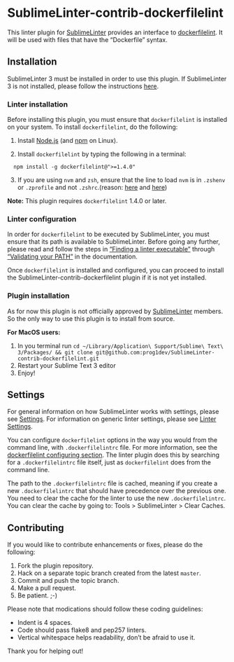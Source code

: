 SublimeLinter-contrib-dockerfilelint
=========================

This linter plugin for [SublimeLinter](http://sublimelinter.readthedocs.org) provides an interface to [dockerfilelint](https://www.npmjs.com/package/dockerfilelint). It will be used with files that have the “Dockerfile” syntax.

## Installation
SublimeLinter 3 must be installed in order to use this plugin. If SublimeLinter 3 is not installed, please follow the instructions [here](http://sublimelinter.readthedocs.org/en/latest/installation.html).

### Linter installation
Before installing this plugin, you must ensure that `dockerfilelint` is installed on your system. To install `dockerfilelint`, do the following:

1. Install [Node.js](http://nodejs.org) (and [npm](https://github.com/joyent/node/wiki/Installing-Node.js-via-package-manager) on Linux).

2. Install `dockerfilelint` by typing the following in a terminal:
  ```
    npm install -g dockerfilelint@">=1.4.0"
  ```

3. If you are using `nvm` and `zsh`, ensure that the line to load `nvm` is in `.zshenv` or `.zprofile` and not `.zshrc`.(reason: [here](http://www.sublimelinter.com/en/latest/installation.html) and [here](https://github.com/SublimeLinter/SublimeLinter3/issues/128))

**Note:** This plugin requires `dockerfilelint` 1.4.0 or later.

### Linter configuration
In order for `dockerfilelint` to be executed by SublimeLinter, you must ensure that its path is available to SublimeLinter. Before going any further, please read and follow the steps in [“Finding a linter executable”](http://sublimelinter.readthedocs.org/en/latest/troubleshooting.html#finding-a-linter-executable) through [“Validating your PATH”](http://www.sublimelinter.com/en/latest/troubleshooting.html#validating-your-path) in the documentation.

Once `dockerfilelint` is installed and configured, you can proceed to install the SublimeLinter-contrib-dockerfilelint plugin if it is not yet installed.

### Plugin installation
As for now this plugin is not officially approved by [SublimeLinter](https://github.com/SublimeLinter) members. So the only way to use this plugin is to install from source.

**For MacOS users:**

1. In you terminal run `cd ~/Library/Application\ Support/Sublime\ Text\ 3/Packages/ && git clone git@github.com:prog1dev/SublimeLinter-contrib-dockerfilelint.git`
2. Restart your Sublime Text 3 editor
3. Enjoy!

## Settings
For general information on how SublimeLinter works with settings, please see [Settings](http://sublimelinter.readthedocs.org/en/latest/settings.html). For information on generic linter settings, please see [Linter Settings](http://sublimelinter.readthedocs.org/en/latest/linter_settings.html).

You can configure `dockerfilelint` options in the way you would from the command line, with `.dockerfilelintrc` file. For more information, see the [dockerfilelint configuring section](https://www.npmjs.com/package/dockerfilelint#configuring). The linter plugin does this by searching for a `.dockerfilelintrc` file itself, just as `dockerfilelint` does from the command line.

The path to the `.dockerfilelintrc` file is cached, meaning if you create a new `.dockerfilelintrc` that should have precedence over the previous one. You need to clear the cache for the linter to use the new `.dockerfilelintrc`. You can clear the cache by going to: Tools > SublimeLinter > Clear Caches.

## Contributing
If you would like to contribute enhancements or fixes, please do the following:

1. Fork the plugin repository.
2. Hack on a separate topic branch created from the latest `master`.
3. Commit and push the topic branch.
4. Make a pull request.
5. Be patient.  ;-)

Please note that modications should follow these coding guidelines:

- Indent is 4 spaces.
- Code should pass flake8 and pep257 linters.
- Vertical whitespace helps readability, don’t be afraid to use it.

Thank you for helping out!
